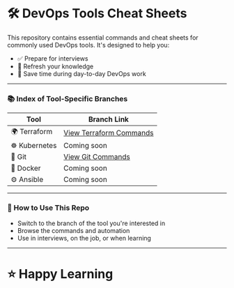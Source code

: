 # 🛠️ DevOps Tools Cheat Sheets

This repository contains essential commands and cheat sheets for commonly used DevOps tools. It's designed to help you:

- ✅ Prepare for interviews  
- 🔁 Refresh your knowledge  
- 🚀 Save time during day-to-day DevOps work

---

### 📚 Index of Tool-Specific Branches

| Tool         | Branch Link                                                                               |
|--------------|-------------------------------------------------------------------------------------------|
| 🌍 Terraform  | [View Terraform Commands](https://github.com/ahsan598/devops-cheatsheets/tree/terraform) |
| ☸️ Kubernetes | Coming soon                                                                              |
| 🧰 Git        | [View Git Commands](https://github.com/ahsan598/devops-cheatsheets/tree/git)             |
| 🐳 Docker     | Coming soon                                                                              |
| ⚙️ Ansible    | Coming soon                                                                              |

---

### 🧠 How to Use This Repo

- Switch to the branch of the tool you're interested in
- Browse the commands and automation
- Use in interviews, on the job, or when learning

---

# ⭐ Happy Learning